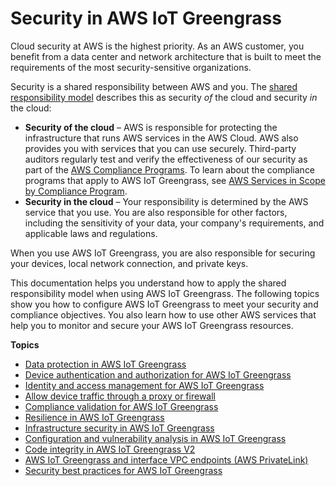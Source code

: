 # Security in AWS IoT Greengrass<a name="security"></a>

Cloud security at AWS is the highest priority\. As an AWS customer, you benefit from a data center and network architecture that is built to meet the requirements of the most security\-sensitive organizations\.

Security is a shared responsibility between AWS and you\. The [shared responsibility model](http://aws.amazon.com/compliance/shared-responsibility-model/) describes this as security *of* the cloud and security *in* the cloud:
+ **Security of the cloud** – AWS is responsible for protecting the infrastructure that runs AWS services in the AWS Cloud\. AWS also provides you with services that you can use securely\. Third\-party auditors regularly test and verify the effectiveness of our security as part of the [AWS Compliance Programs](http://aws.amazon.com/compliance/programs/)\. To learn about the compliance programs that apply to AWS IoT Greengrass, see [AWS Services in Scope by Compliance Program](http://aws.amazon.com/compliance/services-in-scope/)\.
+ **Security in the cloud** – Your responsibility is determined by the AWS service that you use\. You are also responsible for other factors, including the sensitivity of your data, your company's requirements, and applicable laws and regulations\.

When you use AWS IoT Greengrass, you are also responsible for securing your devices, local network connection, and private keys\.

This documentation helps you understand how to apply the shared responsibility model when using AWS IoT Greengrass\. The following topics show you how to configure AWS IoT Greengrass to meet your security and compliance objectives\. You also learn how to use other AWS services that help you to monitor and secure your AWS IoT Greengrass resources\. 

**Topics**
+ [Data protection in AWS IoT Greengrass](data-protection.md)
+ [Device authentication and authorization for AWS IoT Greengrass](device-auth.md)
+ [Identity and access management for AWS IoT Greengrass](security-iam.md)
+ [Allow device traffic through a proxy or firewall](allow-device-traffic.md)
+ [Compliance validation for AWS IoT Greengrass](compliance-validation.md)
+ [Resilience in AWS IoT Greengrass](disaster-recovery-resiliency.md)
+ [Infrastructure security in AWS IoT Greengrass](infrastructure-security.md)
+ [Configuration and vulnerability analysis in AWS IoT Greengrass](vulnerability-analysis-and-management.md)
+ [Code integrity in AWS IoT Greengrass V2](code-integrity.md)
+ [AWS IoT Greengrass and interface VPC endpoints \(AWS PrivateLink\)](vpc-interface-endpoints.md)
+ [Security best practices for AWS IoT Greengrass](security-best-practices.md)